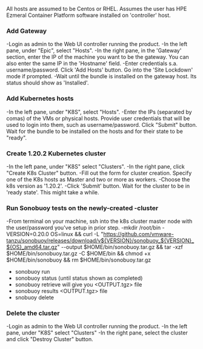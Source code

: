 All hosts are assumed to be Centos or RHEL.
Assumes the user has HPE Ezmeral Container Platform software installed on 'controller' host.

### Add Gateway 
-Login as admin to the Web UI controller running the product.
-In the left pane, under "Epic", select "Hosts".
-In the right pane, in the 'Gateway' section, enter the IP of the machine you want to be the gateway.
 You can also enter the same IP in the 'Hostname' field.
-Enter credentials s.a. username/password. Click 'Add Hosts' button. Go into the 'Site Lockdown' mode if prompted.
-Wait until the bundle is installed on the gateway host. Its status should show as 'Installed'. 

### Add Kubernetes hosts
-In the left pane, under "K8S", select "Hosts".
-Enter the IPs (separated by comas) of the VMs or physical hosts. Provide user credentials that will be used to login into them, such as username/password. Click "Submit" button. Wait for the bundle to be installed on the hosts and for their state to be "ready".

### Create 1.20.2 Kubernetes cluster
-In the left pane, under "K8S" select "Clusters". 
-In the right pane, click "Create K8s Cluster" button.
-Fill out the form for cluster creation. Specify one of the K8s hosts as Master and two or more as workers.
-Choose the k8s version as '1.20.2'.
-Click 'Submit' button.
Wait for the cluster to be in 'ready state'. This might take a while.

### Run Sonobuoy tests on the newly-created -cluster
-From terminal on your machine, ssh into the k8s cluster master node with the user/password you've setup in prior step.
-mkdir /root/bin
-VERSION=0.20.0 OS=linux && curl -L "https://github.com/vmware-tanzu/sonobuoy/releases/download/v${VERSION}/sonobuoy_${VERSION}_${OS}_amd64.tar.gz" --output $HOME/bin/sonobuoy.tar.gz && tar -xzf $HOME/bin/sonobuoy.tar.gz -C $HOME/bin && chmod +x $HOME/bin/sonobuoy && rm $HOME/bin/sonobuoy.tar.gz
- sonobuoy run 
- sonobuoy status (until status shown as completed)
- sonobuoy retrieve will give you <OUTPUT.tgz> file
- sonobuoy results <OUTPUT.tgz> file
- snobuoy delete

### Delete the cluster
-Login as admin to the Web UI controller running the product.
-In the left pane, under "K8S" select "Clusters"
-In the right pane, select the cluster and click "Destroy Cluster" button.